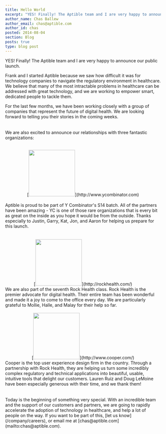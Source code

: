 ```yaml
---
title: Hello World
excerpt: "YES! Finally! The Aptible team and I are very happy to announce our public launch."
author_name: Chas Ballew
author_email: chas@aptible.com
author_id: chas
posted: 2014-08-04
section: Blog
posts: true
type: blog post
---
```


YES! Finally! The Aptible team and I are very happy to announce our public launch.

Frank and I started Aptible because we saw how difficult it was for technology companies to navigate the regulatory environment in healthcare. We believe that many of the most intractable problems in healthcare can be addressed with great technology, and we are working to empower smart, dedicated people to tackle them.

For the last few months, we have been working closely with a group of companies that represent the future of digital health. We are looking forward to telling you their stories in the coming weeks.
<br />
<br />
<br />
We are also excited to announce our relationships with three fantastic organizations:
<br />
<br />
<div align="center">[<img src="/images/blog/logos/ycombinator.png" height="150px" />](http://www.ycombinator.com)</div>
<br />
Aptible is proud to be part of Y Combinator's S14 batch. All of the partners have been amazing - YC is one of those rare organizations that is every bit as great on the inside as you hope it would be from the outside. Thanks especially to Justin, Garry, Kat, Jon, and Aaron for helping us prepare for this launch.
<br />
<br />
<br />
<div align="center">[<img src="/images/blog/logos/rock_health.svg" height="150px" />](http://rockhealth.com/)</div>
We are also part of the seventh Rock Health class. Rock Health is the premier advocate for digital health. Their entire team has been wonderful and made it a joy to come to the office every day. We are particularly grateful to Mollie, Halle, and Malay for their help so far.
<br />
<br />
<div align="center">[<img src="/images/blog/logos/cooper.svg" height="150px" />](http://www.cooper.com/)</div>
Cooper is the top user experience design firm in the country. Through a partnership with Rock Health, they are helping us turn some incredibly complex regulatory and technical applications into beautiful, usable, intuitive tools that delight our customers. Lauren Ruiz and Doug LeMoine have been especially generous with their time, and we thank them!
<br />
<br />
<br />
Today is the beginning of something very special. With an incredible team and the support of our customers and partners, we are going to rapidly accelerate the adoption of technology in healthcare, and help a lot of people on the way. If you want to be part of this, [let us know](/company/careers), or email me at [chas@aptible.com](mailto:chas@aptible.com).
